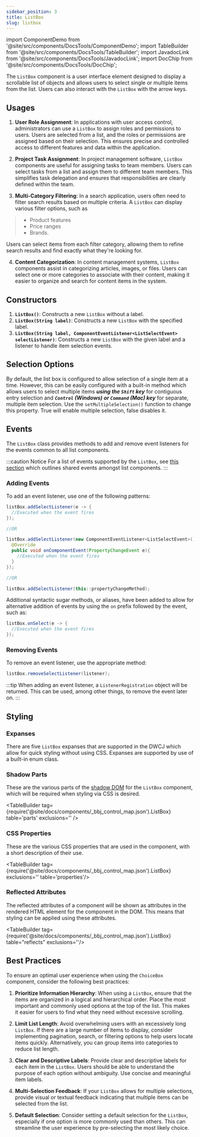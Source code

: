 ```yaml
---
sidebar_position: 3
title: ListBox
slug: listbox
---
```


import ComponentDemo from '@site/src/components/DocsTools/ComponentDemo';
import TableBuilder from '@site/src/components/DocsTools/TableBuilder';
import JavadocLink from '@site/src/components/DocsTools/JavadocLink';
import DocChip from '@site/src/components/DocsTools/DocChip';

<DocChip tooltipText="This component will render with a shadow DOM, an API built into the browser that facilitates encapsulation." label="Shadow" component="a" href="../../glossary#shadow-dom" target="_blank" clickable={true} iconName="shadow" />

<DocChip tooltipText="The name of the web component that will render in the DOM." label="bbj-list-box" href="https://basishub.github.io/basis-next/#/web-components/bbj-list-box" clickable={false} iconName='code'/>

<JavadocLink type="engine" location="org/dwcj/component/button/Button" top='true'/>

The `ListBox` component is a user interface element designed to display a scrollable list of objects and allows users to select single or multiple items from the list. Users can also interact with the `ListBox` with the arrow keys. 

<ComponentDemo 
path='https://hot.bbx.kitchen/webapp/controlsamples?class=componentdemos.listboxdemos.ListboxDemo' 
javaE='https://raw.githubusercontent.com/DwcJava/ControlSamples/main/src/main/java/componentdemos/listboxdemos/ListboxDemo.java'
cssURL='https://raw.githubusercontent.com/DwcJava/ControlSamples/main/src/main/resources/css/listboxstyles/listbox_demo.css' 
height = '250px'
/>

## Usages

1. **User Role Assignment**: In applications with user access control, administrators can use a `ListBox` to assign roles and permissions to users. Users are selected from a list, and the roles or permissions are assigned based on their selection. This ensures precise and controlled access to different features and data within the application.

2. **Project Task Assignment**: In project management software, `ListBox` components are useful for assigning tasks to team members. Users can select tasks from a list and assign them to different team members. This simplifies task delegation and ensures that responsibilities are clearly defined within the team.

3. **Multi-Category Filtering**: In a search application, users often need to filter search results based on multiple criteria. A `ListBox` can display various filter options, such as 
>- Product features
>- Price ranges
>- Brands. 

  Users can select items from each filter category, allowing them to refine search results and find exactly what they're looking for.

4. **Content Categorization**: In content management systems, `ListBox` components assist in categorizing articles, images, or files. Users can select one or more categories to associate with their content, making it easier to organize and search for content items in the system.

## Constructors

1. **`ListBox()`**: Constructs a new `ListBox` without a label.
2. **`ListBox(String label)`**: Constructs a new `ListBox` with the specified label.
3. **`ListBox(String label, ComponentEventListener<ListSelectEvent> selectListener)`**: Constructs a new `ListBox` with the given label and a listener to handle item selection events.

## Selection Options

By default, the list box is configured to allow selection of a single item at a time. However, this can be easily configured with a built-in method which allows users to select multiple items ***using the `Shift` key*** for contiguous entry selection and ***`Control` (Windows) or `Command` (Mac) key*** for separate, multiple item selection. Use the `setMultipleSelection()` function to change this property. True will enable multiple selection, false disables it. 

<ComponentDemo 
path='https://hot.bbx.kitchen/webapp/controlsamples?class=componentdemos.listboxdemos.ListboxMultipleSelection' 
javaE='https://raw.githubusercontent.com/DwcJava/ControlSamples/main/src/main/java/componentdemos/listboxdemos/ListboxMultipleSelection.java'
javaC='https://raw.githubusercontent.com/DwcJava/ControlSamples/main/src/main/code_snippets/listbox/MultipleSelection.txt'
cssURL='https://raw.githubusercontent.com/DwcJava/ControlSamples/main/src/main/resources/css/listboxstyles/multiple_selection.css'
height = '250px'
/>

## Events

The `ListBox` class provides methods to add and remove event listeners for the events common to all list components.

:::caution Notice
For a list of events supported by the `ListBox`, see [this section](./lists.md#shared-events) which outlines shared events amongst list components.
:::

### Adding Events

To add an event listener, use one of the following patterns:

```java
listBox.addSelectListener(e -> {
  //Executed when the event fires
});

//OR

listBox.addSelectListener(new ComponentEventListener<ListSelectEvent>() {
  @Override
  public void onComponentEvent(PropertyChangeEvent e){
    //Executed when the event fires
  }
});

//OR

listBox.addSelectListener(this::propertyChangeMethod);
```

Additional syntactic sugar methods, or aliases, have been added to allow for alternative addition of events by using the `on` prefix followed by the event, such as:

```java
listBox.onSelect(e -> {
  //Executed when the event fires
});
```

### Removing Events

To remove an event listener, use the appropriate method:

```java
listBox.removeSelectListener(listener);
```

:::tip
When adding an event listener, a `ListenerRegistration` object will be returned. This can be used, among other things, to remove the event later on.
:::

## Styling

### Expanses
There are five `ListBox` expanses that are supported in the DWCJ which allow for quick styling without using CSS. Expanses are supported by use of a built-in enum class. <br/>

<ComponentDemo 
path='https://hot.bbx.kitchen/webapp/controlsamples?class=componentdemos.listboxdemos.ListboxExpanses' 
javaE='https://raw.githubusercontent.com/DwcJava/ControlSamples/main/src/main/java/componentdemos/listboxdemos/ListboxExpanses.java'
javaC='https://raw.githubusercontent.com/DwcJava/ControlSamples/main/src/main/code_snippets/listbox/Expanses.txt'
cssURL='https://raw.githubusercontent.com/DwcJava/ControlSamples/main/src/main/resources/css/listboxstyles/expanse_styles.css' 
height = '300px'
/>

### Shadow Parts

These are the various parts of the [shadow DOM](../glossary#shadow-dom) for the `ListBox` component, which will be required when styling via CSS is desired.

<TableBuilder tag={require('@site/docs/components/_bbj_control_map.json').ListBox} table='parts' exclusions='' />

### CSS Properties

These are the various CSS properties that are used in the component, with a short description of their use.

<TableBuilder tag={require('@site/docs/components/_bbj_control_map.json').ListBox} exclusions='' table='properties'/>

### Reflected Attributes

The reflected attributes of a component will be shown as attributes in the rendered HTML element for the component in the DOM. This means that styling can be applied using these attributes.

<TableBuilder tag={require('@site/docs/components/_bbj_control_map.json').ListBox} table="reflects" exclusions=''/>

## Best Practices 

To ensure an optimal user experience when using the `ChoiceBox` component, consider the following best practices:

1. **Prioritize Information Hierarchy**: When using a `ListBox`, ensure that the items are organized in a logical and hierarchical order. Place the most important and commonly used options at the top of the list. This makes it easier for users to find what they need without excessive scrolling.

2. **Limit List Length**: Avoid overwhelming users with an excessively long `ListBox`. If there are a large number of items to display, consider implementing pagination, search, or filtering options to help users locate items quickly. Alternatively, you can group items into categories to reduce list length.

3. **Clear and Descriptive Labels**: Provide clear and descriptive labels for each item in the `ListBox`. Users should be able to understand the purpose of each option without ambiguity. Use concise and meaningful item labels.

4. **Multi-Selection Feedback**: If your `ListBox` allows for multiple selections, provide visual or textual feedback indicating that multiple items can be selected from the list.

5. **Default Selection**: Consider setting a default selection for the `ListBox`, especially if one option is more commonly used than others. This can streamline the user experience by pre-selecting the most likely choice.